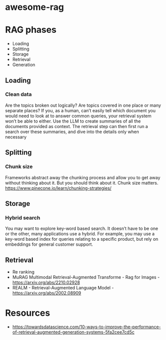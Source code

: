 # awesome-rag

# RAG phases
- Loading
- Splitting
- Storage
- Retrieval
- Generation



## Loading
### Clean data
Are the topics broken out logically? Are topics covered in one place or many separate places? If you, as a human, can’t easily tell which document you would need to look at to answer common queries, your retrieval system won’t be able to either.
Use the LLM to create summaries of all the documents provided as context. The retrieval step can then first run a search over these summaries, and dive into the details only when necessary

## Splitting
### Chunk size
Frameworks abstract away the chunking process and allow you to get away without thinking about it. But you should think about it. Chunk size matters.
https://www.pinecone.io/learn/chunking-strategies/

## Storage
### Hybrid search
You may want to explore key-word based search. It doesn’t have to be one or the other, many applications use a hybrid. For example, you may use a key-word based index for queries relating to a specific product, but rely on embeddings for general customer support.


## Retrieval 
- Re ranking
- MuRAG  Multimodal Retrieval-Augmented Transforme - Rag for Images  - https://arxiv.org/abs/2210.02928
- REALM - Retrieval-Augmented Language Model -  https://arxiv.org/abs/2002.08909


# Resources
- https://towardsdatascience.com/10-ways-to-improve-the-performance-of-retrieval-augmented-generation-systems-5fa2cee7cd5c
